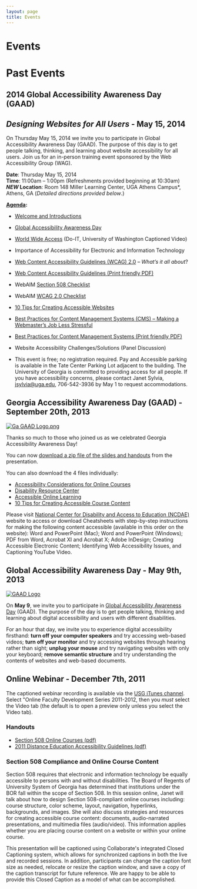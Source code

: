 ```yaml
---
layout: page
title: Events
---
```


# Events

# Past Events

## 2014 Global Accessibility Awareness Day (GAAD)

## _Designing Websites for All Users_ - May 15, 2014

On Thursday May 15, 2014 we invite you to participate in Global Accessibility Awareness Day (GAAD). The purpose of this day is to get people talking, thinking, and learning about website accessibility for all users. Join us for an in-person training event sponsored by the Web Accessibility Group (WAG).

**Date**: Thursday May 15, 2014  
**Time**: 11:00am – 1:00pm (Refreshments provided beginning at 10:30am)  
***NEW* Location**: Room 148 Miller Learning Center, UGA Athens Campus*, Athens, GA (_Detailed directions provided below_.)

**[Agenda](http://wikiwiki.uga.edu/wag/images/2/2d/2014_UGA_GAAD_Agenda.pdf):**

* [Welcome and Introductions](http://wikiwiki.uga.edu/wag/images/d/dd/JSylviaDesigningWebsitesAllUsers.pdf)
* [Global Accessibility Awareness Day](http://www.globalaccessibilityawarenessday.org)
* [World Wide Access](http://www.washington.edu/doit/Video/index.php?vid=35) (Do-IT, University of Washington Captioned Video)
* Importance of Accessibility for Electronic and Information Technology
* [Web Content Accessibility Guidelines (WCAG) 2.0](http://wikiwiki.uga.edu/wag/images/e/ef/Web_Content_Accessibility_Guidelines.pdf) – _What’s it all about_?
* [Web Content Accessibility Guidelines (Print friendly PDF)](http://wikiwiki.uga.edu/wag/images/2/26/JSylvia2014GAADWCAG20Print.pdf)  

* WebAIM [Section 508 Checklist](http://webaim.org/standards/508/checklist)  

* WebAIM [WCAG 2.0 Checklist](http://webaim.org/standards/wcag/checklist)
* [10 Tips for Creating Accessible Websites](http://wikiwiki.uga.edu/wag/images/c/c5/10_Tips_for_Web_Accessibility.docx)
* [Best Practices for Content Management Systems (CMS) – Making a Webmaster’s Job Less Stressful](http://wikiwiki.uga.edu/wag/images/4/45/GAAD_Presentation.pdf)
* [Best Practices for Content Management Systems (Print friendly PDF)](http://wikiwiki.uga.edu/wag/images/8/8e/Best_Practices_for_Content_Management_Systems.pdf)
* Website Accessibility Challenges/Solutions (Panel Discussion)
* This event is free; no registration required. Pay and Accessible parking is available in the Tate Center Parking Lot adjacent to the building. The University of Georgia is committed to providing access for all people. If you have accessibility concerns, please contact Janet Sylvia, jsylvia@uga.edu, 706-542-3936 by May 1 to request accommodations.

## Georgia Accessibility Awareness Day (GAAD) - September 20th, 2013

[![Ga GAAD Logo.png](http://wikiwiki.uga.edu/wag/images/7/74/Ga_GAAD_Logo.png)](http://wikiwiki.uga.edu/wag/index.php/File:Ga_GAAD_Logo.png)

Thanks so much to those who joined us as we celebrated Georgia Accessibility Awareness Day!

You can now [download a zip file of the slides and handouts](http://wikiwiki.uga.edu/wag/images/2/29/GAAD-2013-Handouts.zip) from the presentation.

You can also download the 4 files individually:

* [Accessibility Considerations for Online Courses](http://wikiwiki.uga.edu/wag/images/6/6d/Accessibility_Considerations_for_Online_Courses.pdf)
* [Disability Resource Center](http://wikiwiki.uga.edu/wag/images/c/cc/Disability_Resource_Center.pdf)
* [Accessible Online Learning](http://wikiwiki.uga.edu/wag/images/a/ab/Accessible_Online_Learning.pdf)
* [10 Tips for Creating Accessible Course Content](http://wikiwiki.uga.edu/wag/images/8/85/10_Tips_for_Creating_Accessible_Course_Content.pdf)

Please visit [National Center for Disability and Access to Education (NCDAE)](http://www.ncdae.org/resources/cheatsheets/) website to access or download Cheatsheets with step-by-step instructions for making the following content accessible (available in this order on the website): Word and PowerPoint (Mac); Word and PowerPoint (Windows); PDF from Word, Acrobat XI and Acrobat X; Adobe InDesign; Creating Accessible Electronic Content; Identifying Web Accessibility Issues, and Captioning YouTube Video.

## Global Accessibility Awareness Day - May 9th, 2013

[![GAAD Logo](http://wikiwiki.uga.edu/wag/images/0/07/GAAD.jpg)](https://www.facebook.com/globalaccessibilityawarenessday)

On **May 9**, we invite you to participate in [Global Accessibility Awareness Day](https://www.facebook.com/globalaccessibilityawarenessday) (GAAD). The purpose of the day is to get people talking, thinking and learning about digital accessibility and users with different disabilities.

For an hour that day, we invite you to experience digital accessibility firsthand: **turn off your computer speakers** and try accessing web-based videos; **turn off your monitor** and try accessing websites through hearing rather than sight; **unplug your mouse** and try navigating websites with only your keyboard; **remove semantic structure** and try understanding the contents of websites and web-based documents.

## Online Webinar - December 7th, 2011

The captioned webinar recording is available via the [USG iTunes channel](http://itunes.usg.edu). Select "Online Faculty Development Series 2011-2012, then you *must* select the Video tab (the default is to open a preview only unless you select the Video tab).

### Handouts

* [Section 508 Online Courses (pdf)](http://wikiwiki.uga.edu/wag/images/5/56/Section_508_Online_Courses_USG_2011-12-07.pdf)
* [2011 Distance Education Accessibility Guidelines (pdf)](http://wikiwiki.uga.edu/wag/images/e/eb/2011_Distance_Education_Accessibility_Guidelines.pdf)

### Section 508 Compliance and Online Course Content

Section 508 requires that electronic and information technology be equally accessible to persons with and without disabilities. The Board of Regents of University System of Georgia has determined that institutions under the BOR fall within the scope of Section 508. In this session online, Janet will talk about how to design Section 508-compliant online courses including: course structure, color scheme, layout, navigation, hyperlinks, backgrounds, and images. She will also discuss strategies and resources for creating accessible course content: documents, audio-narrated presentations, and multimedia files (audio/video). This information applies whether you are placing course content on a website or within your online course.

This presentation will be captioned using Collaborate's integrated Closed Captioning system, which allows for synchronized captions in both the live and recorded sessions. In addition, participants can change the caption font size as needed, relocate or resize the caption window, and save a copy of the caption transcript for future reference. We are happy to be able to provide this Closed Caption as a model of what can be accomplished.
